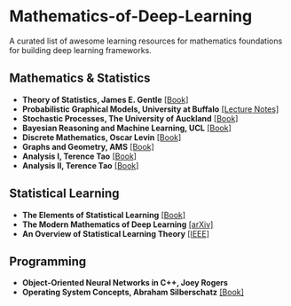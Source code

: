 # Mathematics-of-Deep-Learning
A curated list of awesome learning resources for mathematics foundations for building deep learning frameworks.

## Mathematics & Statistics

- **Theory of Statistics, James E. Gentle** [[Book]](https://github.com/zixi-liu/Mathematics-of-Deep-Learning/blob/main/Mathematics/Theory%20of%20Statistics.pdf)
- **Probabilistic Graphical Models, University at Buffalo** [[Lecture Notes]](https://cedar.buffalo.edu/~srihari/CSE674/) 
- **Stochastic Processes, The University of Auckland** [[Book]](https://www.stat.auckland.ac.nz/~fewster/325/notes/325book.pdf)
- **Bayesian Reasoning and Machine Learning, UCL** [[Book]](http://web4.cs.ucl.ac.uk/staff/D.Barber/textbook/090310.pdf)
- **Discrete Mathematics, Oscar Levin** [[Book]](http://discrete.openmathbooks.org/pdfs/dmoi-tablet.pdf)
- **Graphs and Geometry, AMS** [[Book]](http://web.cs.elte.hu/~lovasz/bookxx/geomgraphbook/geombook2019.01.11.pdf)
- **Analysis I, Terence Tao** [[Book]](https://github.com/zixi-liu/Mathematics-of-Deep-Learning/blob/main/Mathematics/Analysis%20I%20Terence%20Tao.pdf)
- **Analysis II, Terence Tao** [[Book]](https://github.com/zixi-liu/Mathematics-of-Deep-Learning/blob/main/Mathematics/Analysis%20II%20Terence%20Tao.pdf)

## Statistical Learning

- **The Elements of Statistical Learning** [[Book]](https://esl.hohoweiya.xyz/book/The%20Elements%20of%20Statistical%20Learning.pdf)
- **The Modern Mathematics of Deep Learning** [[arXiv]](https://arxiv.org/pdf/2105.04026.pdf)
- **An Overview of Statistical Learning Theory** [[IEEE]](http://www.mit.edu/~6.454/www_spring_2001/emin/slt.pdf)

## Programming

- **Object-Oriented Neural Networks in C++, Joey Rogers** 
- **Operating System Concepts, Abraham Silberschatz** [[Book]](https://os.ecci.ucr.ac.cr/slides/Abraham-Silberschatz-Operating-System-Concepts-10th-2018.pdf)
